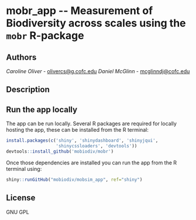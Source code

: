 # **mobr_app** -- Measurement of Biodiversity across scales using the `mobr` R-package 

## Authors

*Caroline Oliver* - <olivercs@g.cofc.edu>
*Daniel McGlinn* - <mcglinndj@cofc.edu>


## Description

## Run the app locally
The app can be run locally. Several R packages are required for locally hosting the app, these can be installed
from the R terminal:

```r
install.packages(c('shiny', 'shinydashboard', 'shinyjqui',
                   'shinycssloaders', 'devtools'))
devtools::install_github('mobiodiv/mobr')
```

Once those dependencies are installed you can run the app from the R terminal using:

```r
shiny::runGitHub("mobiodiv/mobsim_app", ref="shiny")
```

## License

GNU GPL
